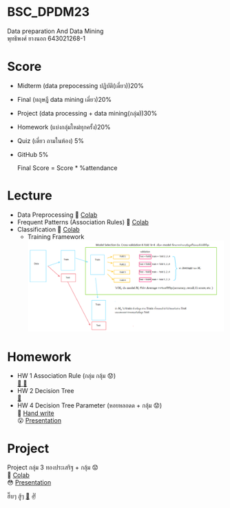 # BSC_DPDM23
Data preparation And Data Mining <br>
พุทธิพงศ์ ยางนอก 643021268-1

# Score
- Midterm (data prepocessing ปฏิบัติ(เดี่ยว))20%
- Final (ทฤษฎี data mining เดี่ยว)20%
- Project (data processing + data mining(กลุ่ม))30%
- Homework (แบ่งกลุ่มใหม่ทุกครั้ง)20%
- Quiz (เดี่ยว ถามในห้อง) 5%
- GitHub 5%

  Final Score = Score * %attendance

# Lecture
- Data Preprocessing :clap: [Colab](https://github.com/puttipongyy/BSC_DPDM23/blob/main/Data_Preprocessing.ipynb)
- Frequent Patterns (Association Rules) :clap: [Colab](https://github.com/puttipongyy/BSC_DPDM23/blob/main/Frequent_Patterns_(Association_Rules).ipynb)
- Classification :clap: [Colab](https://github.com/puttipongyy/BSC_DPDM23/blob/main/Classification.ipynb)
  - Training Framework
![TRaining Framework](https://github.com/puttipongyy/BSC_DPDM23/blob/main/Training%20FW.png?raw=true)

# Homework
- HW 1 Association Rule (กลุ่ม กลุ้ม :worried:)  
[:cookie: :milk_glass:](https://github.com/puttipongyy/BSC_DPDM23/blob/main/HW1_Group%20%E0%B8%81%E0%B8%A5%E0%B8%B8%E0%B9%89%E0%B8%A1.pdf)
- HW 2 Decision Tree  
[:seedling:](https://github.com/puttipongyy/BSC_DPDM23/blob/main/HW2_643021268-1.pdf)
- HW 4 Decision Tree Parameter (หอยหลอดด + กลุ้ม :worried:)  
:pencil: [Hand write](https://github.com/puttipongyy/BSC_DPDM23/blob/main/HW4_criterionmax-leaf-nodes.pdf)  
:open_mouth: [Presentation](https://github.com/puttipongyy/BSC_DPDM23/blob/main/HW4_Decision%20Tree_Presentation.pdf)


# Project
Project กลุ่ม 3 ทองประเสริฐ + กลุ้ม :worried:    
:clap: [Colab](https://github.com/puttipongyy/BSC_DPDM23/blob/1c2ea524283782080ea4404255f129b8b1414c9f/Final_Project.ipynb)  
:flushed: [Presentation](https://github.com/puttipongyy/BSC_DPDM23/blob/a31eb4e0b9190acaefd0b5737820ffc4a412a223/Project_slide.pdf)  

ฮึ๊บๆ สู้ๆ [:musical_note:](https://www.youtube.com/watch?v=rmn7oV9bBRU) :v:







